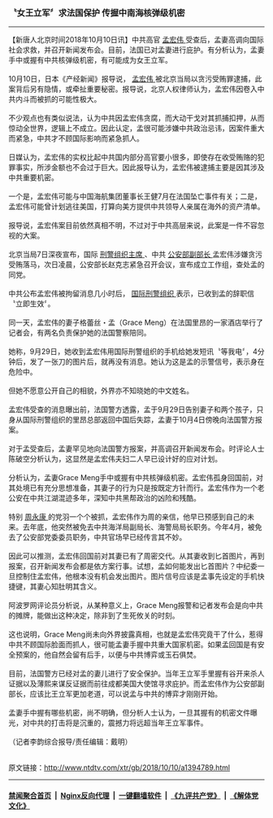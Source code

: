 ### 〝女王立军〞求法国保护  传握中南海核弹级机密
------------------------

<div class="wysiwyg">
 【新唐人北京时间2018年10月10日讯】中共高官
 <a href="http://www.ntdtv.com/xtr/gb/articlelistbytag_孟宏伟.html" target="_blank">
  孟宏伟
 </a>
 受查后，孟妻高调向国际社会求救，并召开新闻发布会。目前，法国已对孟妻进行庇护。有分析认为，孟妻手中或握有中共核弹级机密，有可能成为女王立军。
 <br/>
 <br/>
 10月10日，日本《产经新闻》报导说，
 <a href="http://www.ntdtv.com/xtr/gb/articlelistbytag_孟宏伟.html" target="_blank">
  孟宏伟
 </a>
 被北京当局以贪污受贿罪逮捕，此案背后另有隐情，或牵扯重要秘密。报导说，北京人权律师认为，孟宏伟因卷入中共内斗而被抓的可能性极大。
 <br/>
 <br/>
 不少观点也有类似说法，认为中共因孟宏伟贪腐，而大动干戈对其抓捕扣押，从而惊动全世界，逻辑上不成立。因此认定，孟很可能涉嫌中共政治忌讳，因案件重大而紧急，中共才不顾国际影响而紧急抓人。
 <br/>
 <br/>
 日媒认为，孟宏伟的实权比起中共国内部分高官要小很多，即使存在收受贿赂的犯罪事实，所涉金额也不会过于巨大。因此报导认为，孟宏伟被逮捕主要是因其涉及中共重要机密。
 <br/>
 <br/>
 一个是，孟宏伟可能与中国海航集团董事长王健7月在法国坠亡事件有关；二是，孟宏伟可能曾计划逃往美国，打算向美方提供中共领导人亲属在海外的资产清单。
 <br/>
 <br/>
 报导说，孟宏伟案目前依然真相不明，不过对于中共高层来说，此案是一件不容忽视的大案。
 <br/>
 <br/>
 北京当局7日深夜宣布，国际
 <a href="http://www.ntdtv.com/xtr/gb/articlelistbytag_刑警组织主席.html" target="_blank">
  刑警组织主席
 </a>
 、中共
 <a href="http://www.ntdtv.com/xtr/gb/articlelistbytag_公安部副部长.html" target="_blank">
  公安部副部长
 </a>
 孟宏伟涉嫌贪污受贿落马，次日凌晨，公安部长赵克志紧急召开会议，宣布成立工作组，查处孟的同党。
 <br/>
 <br/>
 中共公布孟宏伟被拘留消息几小时后，
 <a href="http://www.ntdtv.com/xtr/gb/articlelistbytag_国际刑警组织.html" target="_blank">
  国际刑警组织
 </a>
 表示，已收到孟的辞职信〝立即生效〞。
 <br/>
 <br/>
 同一天，孟宏伟的妻子格蕾丝・孟（Grace Meng）在法国里昂的一家酒店举行了记者会，有两名负责保护她的法国警察陪同。
 <br/>
 <br/>
 她称，9月29日，她收到孟宏伟用国际刑警组织的手机给她发短讯〝等我电〞，4分钟后，发了一张刀的图片后，就再没有消息。她认为这是孟的示警信号，表示身在危险中。
 <br/>
 <br/>
 但她不愿意公开自己的相貌，外界亦不知晓她的中文姓名。
 <br/>
 <br/>
 孟宏伟受查的消息曝出前，法国警方透露，孟于9月29日告别妻子和两个孩子，只身从国际刑警组织的里昂总部返回中国后失踪，孟妻于10月4日傍晚向法国警方报案。
 <br/>
 <br/>
 对于孟受查后，孟妻罕见地向法国警方报案，并高调召开新闻发布会。时评论人士陈破空分析认为，这显然是孟宏伟夫妇二人早已设计好的应对计划。
 <br/>
 <br/>
 分析认为，孟妻Grace Meng手中或握有中共核弹级机密。孟宏伟孤身回国前，对其处境已有充分思想准备，其妻子的行为只是按既定方针而行。孟宏伟作为一个老公安在中共江湖混迹多年，深知中共黑帮政治的凶险和残酷。
 <br/>
 <br/>
 特别
 <a href="http://www.ntdtv.com/xtr/gb/articlelistbytag_周永康.html" target="_blank">
  周永康
 </a>
 的党羽一个个被抓，孟宏伟作为周的亲信，他早已预感到自己的未来。去年底，他突然被免去中共海洋局副局长、海警局局长职务。今年4月，被免去了公安部党委委员职务，中共官场早已经传言其不妙。
 <br/>
 <br/>
 因此可以推测，孟宏伟回国前对其妻已有了周密交代。从其妻收到匕首图片，再到报案，召开新闻发布会都是依方案行事。试想，孟如何能发出匕首图片？中纪委一旦控制住孟宏伟，他根本没有机会发出图片。图片信号应该是孟事先设定的手机快捷键，其妻心知肚明其含义。
 <br/>
 <br/>
 阿波罗网评论员分析说，从某种意义上，Grace Meng报警和记者发布会是向中共的摊牌，能做出这种决定，除非到了生死攸关的时刻。
 <br/>
 <br/>
 这也说明，Grace Meng尚未向外界披露真相，也就是孟宏伟究竟干了什么，惹得中共不顾国际脸面而抓人，很可能孟妻手握中共重大国家机密。如果孟回国是有安全预案的，他自然会留有后手，以便与中共博弈或玉石俱焚。
 <br/>
 <br/>
 目前，法国警方已经对孟的妻儿进行了安全保护。当年王立军手里握有谷开来杀人证据以及薄熙来谋反证据而前往成都美国大使馆寻求庇护。而孟宏伟作为公安部副部长，应该比王立军更加老道，可以说孟与中共的博弈才刚刚开始。
 <br/>
 <br/>
 孟妻手中握有哪些机密，尚不明确，但分析人士认为，一旦其握有的机密文件曝光，对中共的打击将是沉重的，震撼力将远超当年王立军事件。
 <br/>
 <br/>
 （记者李韵综合报导/责任编辑：戴明）
</div>

<br/>原文链接：http://www.ntdtv.com/xtr/gb/2018/10/10/a1394789.html


------------------------
#### [禁闻聚合首页](https://github.com/gfw-breaker/banned-news/blob/master/README.md) &nbsp;|&nbsp; [Nginx反向代理](https://github.com/gfw-breaker/open-proxy/blob/master/README.md) &nbsp;|&nbsp; [一键翻墙软件](https://github.com/gfw-breaker/nogfw/blob/master/README.md) &nbsp;|&nbsp; [《九评共产党》](https://github.com/gfw-breaker/9ping.md/blob/master/README.md#九评之一评共产党是什么) &nbsp;|&nbsp; [《解体党文化》](https://github.com/gfw-breaker/jtdwh.md/blob/master/README.md#绪论)